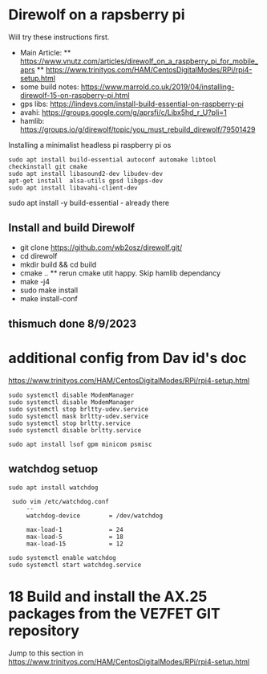 # Direwolf on a rapsberry pi

 Will try these instructions first. 
 * Main Article:
 ** https://www.vnutz.com/articles/direwolf_on_a_raspberry_pi_for_mobile_aprs
 ** https://www.trinityos.com/HAM/CentosDigitalModes/RPi/rpi4-setup.html
 * some build notes: https://www.marrold.co.uk/2019/04/installing-direwolf-15-on-raspberry-pi.html
 * gps libs: https://lindevs.com/install-build-essential-on-raspberry-pi
 * avahi: https://groups.google.com/g/aprsfi/c/Libx5hd_r_U?pli=1
 * hamlib:  https://groups.io/g/direwolf/topic/you_must_rebuild_direwolf/79501429

 Installing a minimalist headless pi raspberry pi os

    sudo apt install build-essential autoconf automake libtool checkinstall git cmake
    sudo apt install libasound2-dev libudev-dev
    apt-get install  alsa-utils gpsd libgps-dev
    sudo apt install libavahi-client-dev
 
sudo apt install -y build-essential - already there

## Install and build Direwolf
*  git clone https://github.com/wb2osz/direwolf.git/
*  cd direwolf
*  mkdir build && cd build
*  cmake ..
   ** rerun cmake utit happy.  Skip hamlib dependancy    
*  make -j4
*  sudo make install
*  make install-conf

## thismuch done 8/9/2023
# additional config from Dav id's doc

https://www.trinityos.com/HAM/CentosDigitalModes/RPi/rpi4-setup.html

    sudo systemctl disable ModemManager
    sudo systemctl disable ModemManager
    sudo systemctl stop brltty-udev.service
    sudo systemctl mask brltty-udev.service
    sudo systemctl stop brltty.service
    sudo systemctl disable brltty.service

    sudo apt install lsof gpm minicom psmisc


## watchdog setuop
    sudo apt install watchdog

     sudo vim /etc/watchdog.conf
         --
         watchdog-device        = /dev/watchdog

         max-load-1             = 24
         max-load-5             = 18
         max-load-15            = 12

    sudo systemctl enable watchdog
    sudo systemctl start watchdog.service

 # 18 Build and install the AX.25 packages from the VE7FET GIT repository

Jump to this section in https://www.trinityos.com/HAM/CentosDigitalModes/RPi/rpi4-setup.html



